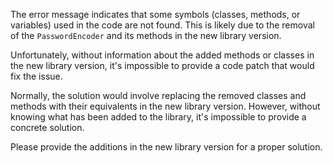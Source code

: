 The error message indicates that some symbols (classes, methods, or variables) used in the code are not found. This is likely due to the removal of the `PasswordEncoder` and its methods in the new library version. 

Unfortunately, without information about the added methods or classes in the new library version, it's impossible to provide a code patch that would fix the issue. 

Normally, the solution would involve replacing the removed classes and methods with their equivalents in the new library version. However, without knowing what has been added to the library, it's impossible to provide a concrete solution. 

Please provide the additions in the new library version for a proper solution.